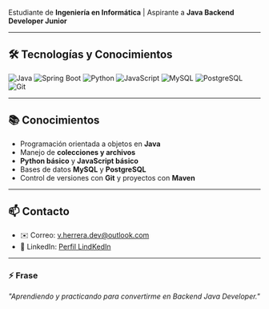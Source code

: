 Estudiante de **Ingeniería en Informática** | Aspirante a **Java Backend Developer Junior**

---

## 🛠 Tecnologías y Conocimientos

![Java](https://img.shields.io/badge/Java-ED8B00?style=for-the-badge&logo=java&logoColor=white)
![Spring Boot](https://img.shields.io/badge/SpringBoot-6DB33F?style=for-the-badge&logo=spring&logoColor=white)
![Python](https://img.shields.io/badge/Python-3776AB?style=for-the-badge&logo=python&logoColor=white)
![JavaScript](https://img.shields.io/badge/JavaScript-F7DF1E?style=for-the-badge&logo=javascript&logoColor=black)
![MySQL](https://img.shields.io/badge/MySQL-4479A1?style=for-the-badge&logo=mysql&logoColor=white)
![PostgreSQL](https://img.shields.io/badge/PostgreSQL-316192?style=for-the-badge&logo=postgresql&logoColor=white)
![Git](https://img.shields.io/badge/Git-F05032?style=for-the-badge&logo=git&logoColor=white)

---

## 📚 Conocimientos

- Programación orientada a objetos en **Java**
- Manejo de **colecciones y archivos**
- **Python básico** y **JavaScript básico**
- Bases de datos **MySQL** y **PostgreSQL**
- Control de versiones con **Git** y proyectos con **Maven**

---

## 📫 Contacto

- ✉️ Correo: v.herrera.dev@outlook.com
- 💼 LinkedIn: [Perfil LindKedIn](https://www.linkedin.com/in/vicente-herrera-solis-b1b0a8346/)

---

### ⚡ Frase

*"Aprendiendo y practicando para convertirme en Backend Java Developer."*
